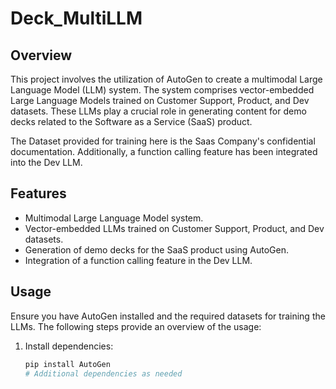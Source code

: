 # Deck_MultiLLM

## Overview

This project involves the utilization of AutoGen to create a multimodal Large Language Model (LLM) system. The system comprises vector-embedded Large Language Models trained on Customer Support, Product, and Dev datasets. These LLMs play a crucial role in generating content for demo decks related to the Software as a Service (SaaS) product. 

The Dataset provided for training here is the Saas Company's confidential documentation.
Additionally, a function calling feature has been integrated into the Dev LLM.

## Features

- Multimodal Large Language Model system.
- Vector-embedded LLMs trained on Customer Support, Product, and Dev datasets.
- Generation of demo decks for the SaaS product using AutoGen.
- Integration of a function calling feature in the Dev LLM.

## Usage

Ensure you have AutoGen installed and the required datasets for training the LLMs. The following steps provide an overview of the usage:

1. Install dependencies:

   ```bash
   pip install AutoGen
   # Additional dependencies as needed
